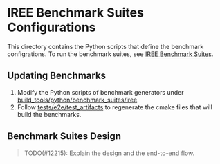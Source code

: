 # IREE Benchmark Suites Configurations

This directory contains the Python scripts that define the benchmark
configrations. To run the benchmark suites, see
[IREE Benchmark Suites](/docs/developers/developing_iree/benchmark_suites.md).

## Updating Benchmarks

1.  Modify the Python scripts of benchmark generators under
    [build_tools/python/benchmark_suites/iree](/build_tools/python/benchmark_suites/iree).
2.  Follow
    [tests/e2e/test_artifacts](https://github.com/openxla/iree/tree/main/tests/e2e/test_artifacts)
    to regenerate the cmake files that will build the benchmarks.

## Benchmark Suites Design

> TODO(#12215): Explain the design and the end-to-end flow.
